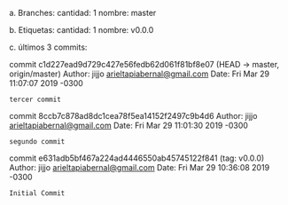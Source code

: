 a.  Branches:
        cantidad: 1
        nombre: master

b.  Etiquetas:
        cantidad: 1 
        nombre: v0.0.0

c. últimos 3 commits:

commit c1d227ead9d729c427e56fedb62d061f81bf8e07 (HEAD -> master, origin/master)
Author: jijjo <arieltapiabernal@gmail.com>
Date:   Fri Mar 29 11:07:07 2019 -0300

    tercer commit

commit 8ccb7c878ad8dc1cea78f5ea14152f2497c9b4d6
Author: jijjo <arieltapiabernal@gmail.com>
Date:   Fri Mar 29 11:01:30 2019 -0300

    segundo commit

commit e631adb5bf467a224ad4446550ab45745122f841 (tag: v0.0.0)
Author: jijjo <arieltapiabernal@gmail.com>
Date:   Fri Mar 29 10:36:08 2019 -0300

    Initial Commit
